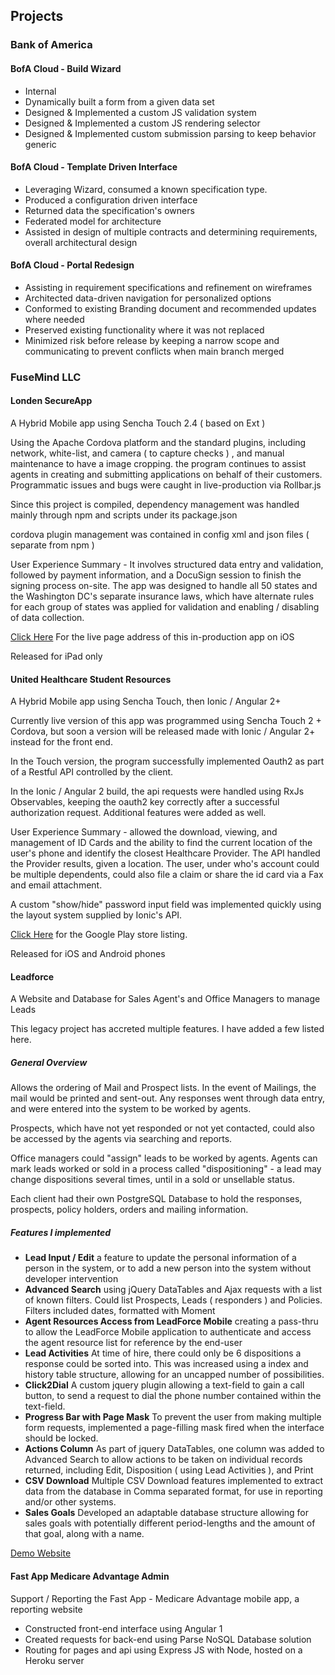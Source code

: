 ## Projects

### Bank of America

#### BofA Cloud - Build Wizard
- Internal
- Dynamically built a form from a given data set
- Designed &amp; Implemented a custom JS validation system
- Designed &amp; Implemented a custom JS rendering selector
- Designed &amp; Implemented custom submission parsing to keep behavior generic

#### BofA Cloud - Template Driven Interface
- Leveraging Wizard, consumed a known specification type.
- Produced a configuration driven interface
- Returned data the specification's owners
- Federated model for architecture
- Assisted in design of multiple contracts and determining requirements, overall  architectural design

#### BofA Cloud - Portal Redesign
- Assisting in requirement specifications and refinement on wireframes
- Architected data-driven navigation for personalized options
- Conformed to existing Branding document and recommended updates where needed
- Preserved existing functionality where it was not replaced
- Minimized risk before release by keeping a narrow scope and communicating to prevent conflicts when main branch merged

### FuseMind LLC

#### Londen SecureApp
A Hybrid Mobile app using Sencha Touch 2.4 ( based on Ext )

Using the Apache Cordova platform and the standard plugins, including network, white-list, and camera ( to capture checks )
, and manual maintenance to have a image cropping.
the program continues to assist agents in creating and submitting applications on behalf
of their customers. Programmatic issues and bugs were caught in live-production via Rollbar.js

Since this project is compiled, dependency management was handled mainly through npm and scripts under its package.json

cordova plugin management was contained in config xml and json files ( separate from npm )

User Experience Summary - It involves structured data entry and validation, followed by payment information, and a DocuSign
session to finish the signing process on-site. The app was designed to handle all 50 states and the Washington DC's separate
insurance laws, which have alternate rules for each group of states was applied for validation and 
enabling / disabling of data collection.

[Click Here](https://appadvice.com/app/secureapp/1175083614) For the live page address of this in-production app on iOS

Released for iPad only


#### United Healthcare Student Resources
A Hybrid Mobile app using Sencha Touch, then Ionic / Angular 2+

Currently live version of this app was programmed using Sencha Touch 2 + Cordova, 
but soon a version will be released made with Ionic / Angular 2+ instead for the front end.

In the Touch version, the program successfully implemented Oauth2 as part of a Restful API controlled by the client.

In the Ionic / Angular 2 build, the api requests were handled using RxJs Observables, keeping the oauth2 key correctly
after a successful authorization request. Additional features were added as well.

User Experience Summary - allowed the download, viewing, and management of ID Cards and the ability to find the current
location of the user's phone and identify the closest Healthcare Provider. The API handled the Provider results,
given a location. The user, under who's account could be multiple dependents, could also file a claim or share the id
card via a Fax and email attachment.

A custom "show/hide" password input field was implemented quickly using the layout system supplied by Ionic's API.

[Click Here](https://play.google.com/store/apps/details?id=com.laser2mail.uhcsrmobile&hl=en) for the Google Play store listing.

Released for iOS and Android phones

#### Leadforce
A Website and Database for Sales Agent's and Office Managers to manage Leads

This legacy project has accreted multiple features. I have added a few listed here.

##### General Overview
Allows the ordering of Mail and Prospect lists. In the event of Mailings, the mail would be printed and sent-out.
Any responses went through data entry, and were entered into the system to be worked by agents.

Prospects, which have not yet responded or not yet contacted, could also be accessed by the agents via searching and reports.

Office managers could "assign" leads to be worked by agents. Agents can mark leads worked or sold in a process called "dispositioning" - a lead may change dispositions several times, until in a sold or unsellable status.

Each client had their own PostgreSQL Database to hold the responses, prospects, policy holders, orders and mailing information.

##### Features I implemented

- **Lead Input / Edit** a feature to update the personal information of a person in the system, or to add a new person into the system without developer intervention
- **Advanced Search** using jQuery DataTables and Ajax requests with a list of known filters. Could list Prospects, Leads ( responders ) and Policies. Filters included dates, formatted with Moment
- **Agent Resources Access from LeadForce Mobile** creating a pass-thru to allow the LeadForce Mobile application to authenticate and access the agent resource list for reference by the end-user
- **Lead Activities** At time of hire, there could only be 6 dispositions a response could be sorted into. This was increased using a index and history table structure, allowing for an uncapped number of possibilities.
- **Click2Dial** A custom jquery plugin allowing a text-field to gain a call button, to send a request to dial the phone number contained within the text-field.
- **Progress Bar with Page Mask** To prevent the user from making multiple form requests, implemented a page-filling mask fired when the interface should be locked.
- **Actions Column** As part of jquery DataTables, one column was added to Advanced Search to allow actions to be taken on individual records returned, including Edit, Disposition ( using Lead Activities ), and Print
- **CSV Download** Multiple CSV Download features implemented to extract data from the database in Comma separated format, for use in reporting and/or other systems.
- **Sales Goals** Developed an adaptable database structure allowing for sales goals with potentially different period-lengths and the amount of that goal, along with a name.

[Demo Website](https://leadforce.fusemind.com)

#### Fast App Medicare Advantage Admin
Support / Reporting the Fast App - Medicare Advantage mobile app, a reporting website

- Constructed front-end interface using Angular 1
- Created requests for back-end using Parse NoSQL Database solution
- Routing for pages and api using Express JS with Node, hosted on a Heroku server